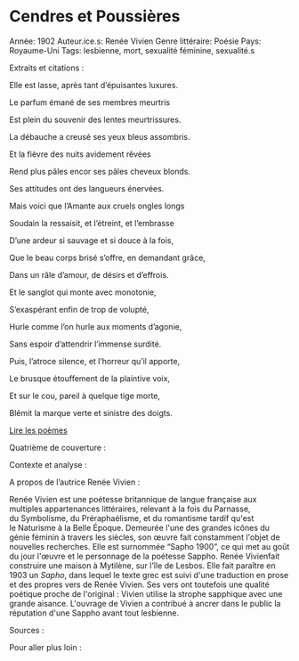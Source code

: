 # Cendres et Poussières

Année: 1902
Auteur.ice.s: Renée Vivien
Genre littéraire: Poésie
Pays: Royaume-Uni
Tags: lesbienne, mort, sexualité féminine, sexualité.s

Extraits et citations : 

Elle est lasse, après tant d’épuisantes luxures.

Le parfum émané de ses membres meurtris

Est plein du souvenir des lentes meurtrissures.

La débauche a creusé ses yeux bleus assombris.

Et la fièvre des nuits avidement rêvées

Rend plus pâles encor ses pâles cheveux blonds.

Ses attitudes ont des langueurs énervées.

Mais voici que l’Amante aux cruels ongles longs

Soudain la ressaisit, et l’étreint, et l’embrasse

D’une ardeur si sauvage et si douce à la fois,

Que le beau corps brisé s’offre, en demandant grâce,

Dans un râle d’amour, de désirs et d’effrois.

Et le sanglot qui monte avec monotonie,

S’exaspérant enfin de trop de volupté,

Hurle comme l’on hurle aux moments d’agonie,

Sans espoir d’attendrir l’immense surdité.

Puis, l’atroce silence, et l’horreur qu’il apporte,

Le brusque étouffement de la plaintive voix,

Et sur le cou, pareil à quelque tige morte,

Blêmit la marque verte et sinistre des doigts.

[Lire les poèmes](https://fr.wikisource.org/wiki/Cendres_et_Poussi%C3%A8res/1902)

Quatrième de couverture : 

Contexte et analyse : 

A propos de l’autrice Renée Vivien : 

Renée Vivien est une poétesse britannique de langue française aux multiples appartenances littéraires, relevant à la fois du Parnasse, du Symbolisme, du Préraphaélisme, et du romantisme tardif qu'est le Naturisme à la Belle Époque. Demeurée l'une des grandes icônes du génie féminin à travers les siècles, son œuvre fait constamment l'objet de nouvelles recherches. Elle est surnommée “Sapho 1900”, ce qui met au goût du jour l'œuvre et le personnage de la poétesse Sappho. Renée Vivienfait construire une maison à Mytilène, sur l'île de Lesbos. Elle fait paraître en 1903 un *Sapho*, dans lequel le texte grec est suivi d'une traduction en prose et des propres vers de Renée Vivien. Ses vers ont toutefois une qualité poétique proche de l'original : Vivien utilise la strophe sapphique avec une grande aisance. L'ouvrage de Vivien a contribué à ancrer dans le public la réputation d'une Sappho avant tout lesbienne.

Sources : 

Pour aller plus loin :